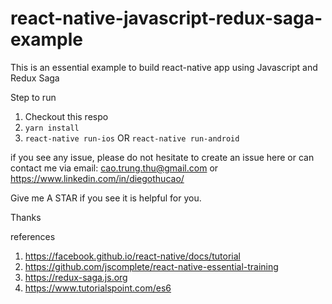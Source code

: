 # react-native-javascript-redux-saga-example
This is an essential example to build react-native app using Javascript and Redux Saga

Step to run
1. Checkout this respo
2. `yarn install`
3. `react-native run-ios` OR `react-native run-android`

if you see any issue, please do not hesitate to create an issue here or can contact me via email: cao.trung.thu@gmail.com or https://www.linkedin.com/in/diegothucao/

Give me A STAR if you see it is helpful for you.

Thanks

references
1. https://facebook.github.io/react-native/docs/tutorial
2. https://github.com/jscomplete/react-native-essential-training
3. https://redux-saga.js.org
4. https://www.tutorialspoint.com/es6
